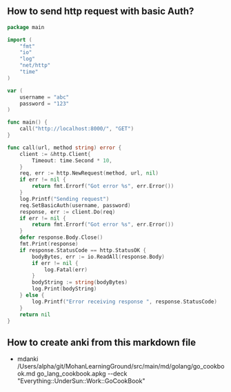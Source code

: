 ## How to send http request with basic Auth?

```go
package main

import (
	"fmt"
	"io"
	"log"
	"net/http"
	"time"
)

var (
	username = "abc"
	password = "123"
)

func main() {
	call("http://localhost:8000/", "GET")
}

func call(url, method string) error {
	client := &http.Client{
		Timeout: time.Second * 10,
	}
	req, err := http.NewRequest(method, url, nil)
	if err != nil {
		return fmt.Errorf("Got error %s", err.Error())
	}
	log.Printf("Sending request")
	req.SetBasicAuth(username, password)
	response, err := client.Do(req)
	if err != nil {
		return fmt.Errorf("Got error %s", err.Error())
	}
	defer response.Body.Close()
	fmt.Print(response)
	if response.StatusCode == http.StatusOK {
		bodyBytes, err := io.ReadAll(response.Body)
		if err != nil {
			log.Fatal(err)
		}
		bodyString := string(bodyBytes)
		log.Print(bodyString)
	} else {
		log.Printf("Error receiving response ", response.StatusCode)
	}
	return nil
}
```

## How to create anki from this markdown file

* mdanki /Users/alpha/git/MohanLearningGround/src/main/md/golang/go_cookbook.md go_lang_cookbook.apkg --deck "Everything::UnderSun::Work::GoCookBook"
